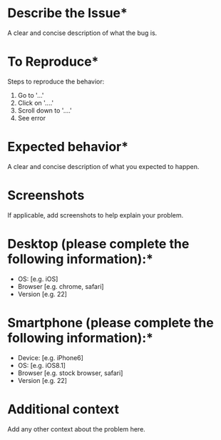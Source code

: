 # **Describe the Issue***
A clear and concise description of what the bug is.

# **To Reproduce***
Steps to reproduce the behavior:
1. Go to '...'
2. Click on '....'
3. Scroll down to '....'
4. See error

# **Expected behavior***
A clear and concise description of what you expected to happen.

# **Screenshots**
If applicable, add screenshots to help explain your problem.

# **Desktop (please complete the following information):***
 - OS: [e.g. iOS]
 - Browser [e.g. chrome, safari]
 - Version [e.g. 22]

# **Smartphone (please complete the following information):***
 - Device: [e.g. iPhone6]
 - OS: [e.g. iOS8.1]
 - Browser [e.g. stock browser, safari]
 - Version [e.g. 22]

# **Additional context**
Add any other context about the problem here.
